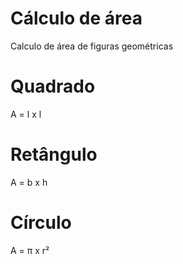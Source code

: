 # Cálculo de área
Calculo de área de figuras geométricas

# Quadrado
A = l x l

# Retângulo
A = b x h

# Círculo
A = π x r²
